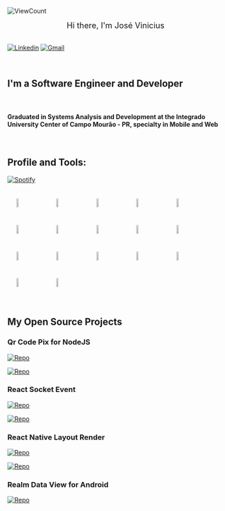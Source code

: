 ![ViewCount](https://views.whatilearened.today/views/github/joseviniciusnunes/joseviniciusnunes.svg?cache=remove)

<div style="display: flex; flex-direction: row; justify-content: center; align-items: center;">
    <div style="font-size: 18px; margin-right: 15px">Hi there, I'm José Vinicius</div>    
</div>

<br />

[![Linkedin](https://img.shields.io/badge/-LinkedIn-blue?style=flat&logo=Linkedin&logoColor=white)](https://www.linkedin.com/in/joseviniciusnunes)
[![Gmail](https://img.shields.io/badge/-Gmail-c14438?style=flat&logo=Gmail&logoColor=white)](mailto:joseviniciusnunespereira@gmail.com)

<br />

## I'm a Software Engineer and Developer

<br />

#### Graduated in Systems Analysis and Development at the Integrado University Center of Campo Mourão - PR, specialty in Mobile and Web

<br />

## Profile and Tools:

[![Spotify](https://github-readme-stats.vercel.app/api?username=joseviniciusnunes&show_icons=true&hide_border=true)](https://github-readme-stats.vercel.app/api?username=joseviniciusnunes&show_icons=true&hide_border=true)


<div style="display: flex; flex-direction: row; flex-wrap: wrap;">

<img style="margin: 20px;" width="10%" src="https://www.vectorlogo.zone/logos/nodejs/nodejs-ar21.svg">
<img style="margin: 20px;" width="10%" src="https://www.vectorlogo.zone/logos/golang/golang-ar21.svg">
<img style="margin: 20px;" width="10%"  width="10%" src="https://www.vectorlogo.zone/logos/reactjs/reactjs-ar21.svg">
<img style="margin: 20px;"  width="10%" src="https://www.vectorlogo.zone/logos/android/android-ar21.svg">

<img style="margin: 20px;" width="10%"  width="10%" src="https://www.vectorlogo.zone/logos/apple_xcode/apple_xcode-ar21.svg">
<img style="margin: 20px;" width="10%"  width="10%" src="https://www.vectorlogo.zone/logos/java/java-ar21.svg">
<img style="margin: 20px;" width="10%"  width="10%" src="https://www.vectorlogo.zone/logos/docker/docker-ar21.svg">

<img style="margin: 20px;" width="10%"  width="10%" src="https://www.vectorlogo.zone/logos/git-scm/git-scm-ar21.svg">
<img style="margin: 20px;" width="10%"  width="10%" src="https://www.vectorlogo.zone/logos/github/github-ar21.svg">
<img style="margin: 20px;" width="10%"  width="10%" src="https://www.vectorlogo.zone/logos/nestjs/nestjs-ar21.svg">

<img style="margin: 20px;" width="10%"  width="10%" src="https://www.vectorlogo.zone/logos/visualstudio_code/visualstudio_code-ar21.svg">
<img style="margin: 20px;" width="10%"  width="10%" src="https://www.vectorlogo.zone/logos/google_cloud/google_cloud-ar21.svg">
<img style="margin: 20px;" width="10%"  width="10%" src="https://www.vectorlogo.zone/logos/microsoft_azure/microsoft_azure-ar21.svg">

<img style="margin: 20px;" width="10%"  width="10%" src="https://www.vectorlogo.zone/logos/postgresql/postgresql-ar21.svg">
<img style="margin: 20px;" width="10%"  width="10%" src="https://www.vectorlogo.zone/logos/oracle/oracle-ar21.svg">
<img style="margin: 20px;" width="10%"  width="10%" src="https://www.vectorlogo.zone/logos/mysql/mysql-ar21.svg">
<img style="margin: 20px;" width="10%"  width="10%" src="https://www.vectorlogo.zone/logos/redis/redis-ar21.svg">

</div>

<br />

## My Open Source Projects

### Qr Code Pix for NodeJS

[![Repo](https://badgen.net/npm/dw/qrcode-pix)](https://www.npmjs.com/package/qrcode-pix)

[![Repo](https://badgen.net/github/stars/joseviniciusnunes/qrcode-pix)](https://www.npmjs.com/package/qrcode-pix)

### React Socket Event

[![Repo](https://badgen.net/npm/dw/react-socket-event)](https://www.npmjs.com/package/react-socket-event)

[![Repo](https://badgen.net/github/stars/joseviniciusnunes/react-socket-event)](https://www.npmjs.com/package/react-socket-event)

### React Native Layout Render

[![Repo](https://badgen.net/npm/dw/react-native-layout-render)](https://www.npmjs.com/package/react-native-layout-render)

[![Repo](https://badgen.net/github/stars/joseviniciusnunes/react-native-layout-render)](https://www.npmjs.com/package/react-native-layout-render)

### Realm Data View for Android

[![Repo](https://badgen.net/github/stars/joseviniciusnunes/realm-data-view)](https://github.com/joseviniciusnunes/realm-data-view)
